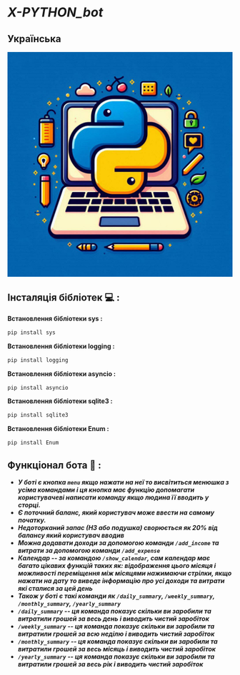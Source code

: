 # ***X-PYTHON_bot***
## **Українська**

![](3.jpg)

## **Інсталяція бібліотек** :computer: **:**
**Встановлення бібліотеки sys :**
```python
pip install sys
```
**Встановлення бібліотеки logging :**
```python
pip install logging
```
**Встановлення бібліотеки asyncio :**
```python
pip install asyncio
```
**Встановлення бібліотеки sqlite3 :**
```python
pip install sqlite3
```
**Встановлення бібліотеки Enum :**
```python
pip install Enum
```

## **Функціонал бота** :page_with_curl: **:**
+ ***У боті є кнопка `menu` якщо нажати на неї то висвітиться менюшка з усіма командами і ця кнопка має функцію допомагати користувачеві написати команду якщо людина її вводить у сторці.***
+ ***Є поточний баланс, який користувач може ввести на самому початку.***
+ ***Недоторканий запас (НЗ або подушка) сворюється як 20% від балансу який користувач вводив***
+ ***Можна додавати доходи за допомогою команди `/add_income` та витрати за допомогою команди `/add_expense`***
+ ***Календар -- за командою `/show_calendar`, сам календар має багато цікавих функцій таких як: відображення цього місяця і можливості переміщення між місяцями нажимаючи стрілки, якщо нажати на дату то виведе інформацію про усі доходи та витрати які сталися за цей день***
+ ***Також у боті є такі команди як `/daily_summary`, `/weekly_summary`, `/monthly_summary`, `/yearly_summary`***
+ ***`/daily_summary` -- ця команда  показує скільки ви заробили та витратили грошей за весь день і виводить чистий заробіток***
+ ***`/weekly_summary` -- ця команда  показує скільки ви заробили та витратили грошей за всю неділю і виводить чистий заробіток***
+ ***`/monthly_summary` -- ця команда  показує скільки ви заробили та витратили грошей за весь місяць і виводить чистий заробіток***
+ ***`/yearly_summary` -- ця команда  показує скільки ви заробили та витратили грошей за весь рік і виводить чистий заробіток***
